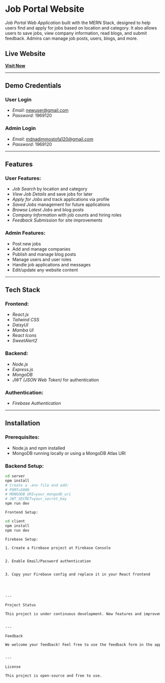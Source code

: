 # Job Portal Website
 *Job Portal Web Application* built with the MERN Stack, designed to help users find and apply for jobs based on location and category. It also allows users to save jobs, view company information, read blogs, and submit feedback. Admins can manage job posts, users, blogs, and more.

## Live Website
**[Visit Now](https://job-portal-5d53a.web.app/)**

---
## Demo Credentials
### User Login
- *Email*: newuser@gmail.com  
- *Password*: 1969120

### Admin Login
- *Email*: mdnadimmostofa120@gmail.com  
- *Password*: 1969120

---

## Features

### User Features:
- *Job Search* by location and category
- *View Job Details* and save jobs for later
- *Apply for Jobs* and track applications via profile
- *Saved Jobs* management for future applications
- *Browse Latest Jobs* and blog posts
- *Company Information* with job counts and hiring roles
- *Feedback Submission* for site improvements

### Admin Features:
- Post new jobs
- Add and manage companies
- Publish and manage blog posts
- Manage users and user roles
- Handle job applications and messages
- Edit/update any website content

---

## Tech Stack

### Frontend:
- *React.js*
- *Tailwind CSS*
- *DaisyUI*
- *Mamba UI*
- *React Icons*
- *SweetAlert2*

### Backend:
- *Node.js*
- *Express.js*
- *MongoDB*
- *JWT (JSON Web Token)* for authentication

### Authentication:
- *Firebase Authentication*

---

## Installation

### Prerequisites:
- Node.js and npm installed
- MongoDB running locally or using a MongoDB Atlas URI

### Backend Setup:
```bash
cd server
npm install
# Create a .env file and add:
# PORT=5000
# MONGODB_URI=your_mongodb_uri
# JWT_SECRET=your_secret_key
npm run dev

Frontend Setup:

cd client
npm install
npm run dev

Firebase Setup:

1. Create a Firebase project at Firebase Console


2. Enable Email/Password authentication


3. Copy your Firebase config and replace it in your React frontend




---

Project Status

This project is under continuous development. New features and improvements are being added regularly.


---

Feedback

We welcome your feedback! Feel free to use the feedback form in the app to share your experience or suggest improvements.


---

License

This project is open-source and free to use.
